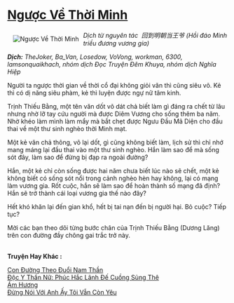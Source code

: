 <a href="https://utruyen.com/nguoc-ve-thoi-minh/12330/" title="Ngược Về Thời Minh"><h1>Ngược Về Thời Minh</h1></a><div style="display:table"><img align="right" style="float: left; padding: 10px;" src="https://utruyen.com/images/story/200x260/nguoc-ve-thoi-minh.jpg" alt="Ngược Về Thời Minh"><i>Dịch từ nguyên tác  回到明朝当王爷 (Hồi đáo Minh triều đương vương gia)</i><p></p><b><i>Dịch:</i></b><i> TheJoker, Ba_Van, Losedow, VoVong, workman, 6300, lamsonquaikhach, nhóm dịch Đọc Truyện Đêm Khuya, nhóm dịch Nghĩa Hiệp<p></p></i><p></p>Người ta ngược thời gian về thời cổ đại không giỏi văn thì cũng siêu võ. Kẻ thì có dị năng siêu phàm, kẻ thì luyện được ngự nữ tâm kinh.<p></p>Trịnh Thiếu Bằng, một tên văn dốt võ dát chả biết làm gì đáng ra chết từ lâu nhưng nhờ lỡ tay cứu người mà được Diêm Vương cho sống thêm ba năm. Nhờ khéo làm mình làm mẩy mà bắt chẹt được Ngưu Đầu Mã Diện cho đầu thai về một thư sinh nghèo thời Minh mạt.<p></p>Một kẻ văn chả thông, võ lại dốt, gì cũng không biết làm, lịch sử thì chỉ nhớ mang máng lại đầu thai vào một thư sinh nghèo. Hắn làm sao để mà sống sót đây, làm sao để đừng bị đạp ra ngoài đường?<p></p>Hắn, một kẻ chỉ còn sống được hai năm chưa biết lúc nào sẽ chết, một kẻ không biết có sống sót nổi trong cảnh nghèo hèn hay không, lại có mạng làm vương gia. Rốt cuộc, hắn sẽ làm sao để hoàn thành số mạng đã định? Hắn sẽ trở thành cái loại vương gia thế nào đây?<p></p>Hết khó khăn lại đến gian khổ, hết bị tai nạn đến bị người hại. Bỏ cuộc? Tiếp tục?<p></p>Mời các bạn theo dõi từng bước chân của Trịnh Thiếu Bằng (Dương Lăng) trên con đường đầy chông gai trắc trở này.</div><p><br><b>Truyện Hay Khác :</b></p><a href="https://utruyen.com/con-duong-theo-duoi-nam-than/16174/" alt="Con Đường Theo Đuổi Nam Thần">Con Đường Theo Đuổi Nam Thần</a><br/><a href="https://github.com/quanluxury/truyenhot/tree/master/truyenhay/14524/" alt="Độc Y Thần Nữ: Phúc Hắc Lãnh Đế Cuồng Sủng Thê">Độc Y Thần Nữ: Phúc Hắc Lãnh Đế Cuồng Sủng Thê</a><br/><a href="https://github.com/quanluxury/truyenhot/tree/master/truyenhay/17509/" alt="Ám Hương">Ám Hương</a><br/><a href="https://github.com/quanluxury/truyenhot/tree/master/truyenhay/1386/" alt="Đừng Nói Với Anh Ấy Tôi Vẫn Còn Yêu">Đừng Nói Với Anh Ấy Tôi Vẫn Còn Yêu</a><br/>